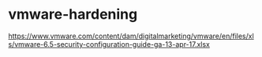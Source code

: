 # vmware-hardening
https://www.vmware.com/content/dam/digitalmarketing/vmware/en/files/xls/vmware-6.5-security-configuration-guide-ga-13-apr-17.xlsx
